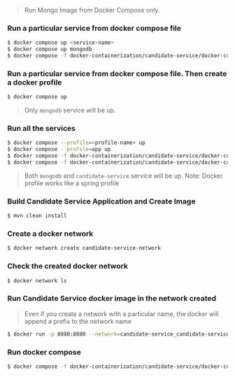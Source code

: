> Run Mongo Image from Docker Compose only.
### Run a particular service from docker compose file
```bash
$ docker compose up <service-name>
$ docker compose up mongodb
$ docker compose -f docker-containerization/candidate-service/docker-compose.yml up mongodb
```

### Run a particular service from docker compose file. Then create a docker profile
```bash
$ docker compose up
```
> Only `mongodb` service will be up.

### Run all the services
```bash
$ docker compose --profile=<profile-name> up 
$ docker compose --profile=app up 
$ docker compose -f docker-containerization/candidate-service/docker-compose.yml --profile=app up
$ docker compose -f docker-containerization/candidate-service/docker-compose.yml --profile=app down
```
> Both `mongodb` and `candidate-service` service will be up.
> Note: Docker profile works like a spring profile

### Build Candidate Service Application and Create Image
```bash
$ mvn clean install
```

### Create a docker network
```bash
$ docker network create candidate-service-network
```

### Check the created docker network
```bash
$ docker network ls
```

### Run Candidate Service docker image in the network created
> Even if you create a network with a particular name, the docker will append a prefix to the network name
```bash
$ docker run -p 8080:8080 --network=candidate-service_candidate-service-network --env spring.data.mongodb.uri="mongodb://candidate_user:candidate_password@mongodb:27017/candidate" ssamantr/candidate-service:1.0.0
```

### Run docker compose
```bash
$ docker compose -f docker-containerization/candidate-service/docker-compose.yml up
```
